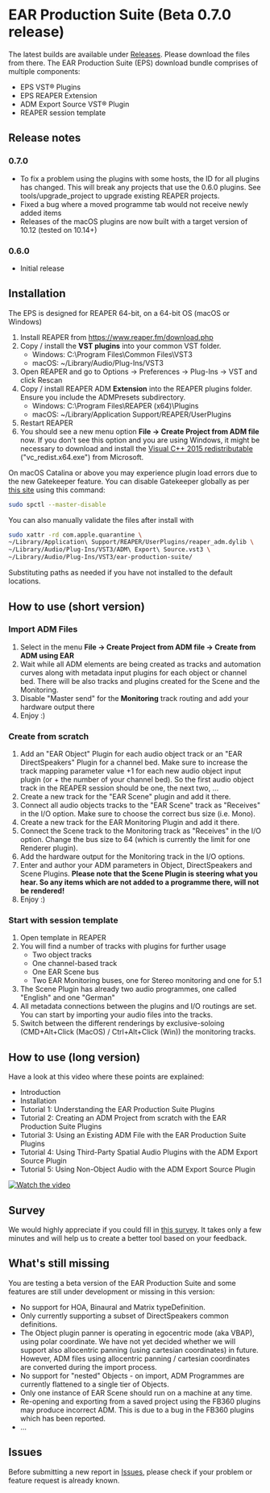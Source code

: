 # EAR Production Suite (Beta 0.7.0 release)

The latest builds are available under [Releases](https://github.com/ebu/ear-production-suite/releases).
Please download the files from there. The EAR Production Suite (EPS) download bundle comprises of multiple components:

- EPS VST® Plugins
- EPS REAPER Extension
- ADM Export Source VST® Plugin
- REAPER session template

## Release notes
### 0.7.0
* To fix a problem using the plugins with some hosts, the ID for all plugins has changed. This will break any projects that use the 0.6.0 plugins. See tools/upgrade_project to upgrade existing REAPER projects. 
* Fixed a bug where a moved programme tab would not receive newly added items
* Releases of the macOS plugins are now built with a target version of 10.12 (tested on 10.14+)
### 0.6.0
* Initial release

## Installation

The EPS is designed for REAPER 64-bit, on a 64-bit OS (macOS or Windows)

1. Install REAPER from https://www.reaper.fm/download.php
2. Copy / install the **VST plugins** into your common VST folder. 
    - Windows: C:\Program Files\Common Files\VST3
    - macOS: ~/Library/Audio/Plug-Ins/VST3
3. Open REAPER and go to Options -> Preferences -> Plug-Ins -> VST and click Rescan
4. Copy / install REAPER ADM **Extension** into the REAPER plugins folder. Ensure you include the ADMPresets subdirectory.
    - Windows: C:\Program Files\REAPER (x64)\Plugins
    - macOS: ~/Library/Application Support/REAPER/UserPlugins 
5. Restart REAPER
6. You should see a new menu option **File -> Create Project from ADM file** now.
If you don't see this option and you are using Windows, it might be necessary to download and install the [Visual C++ 2015 redistributable](https://support.microsoft.com/en-gb/help/2977003/the-latest-supported-visual-c-downloads) ("vc_redist.x64.exe") from Microsoft.

On macOS Catalina or above you may experience plugin load errors due to the new Gatekeeper feature.
You can disable Gatekeeper globally as per [this site](https://cronotek.net/blog/how-to-disable-gatekeeper-on-macos-mojave-and-catalina)
using this command:

```bash
sudo spctl --master-disable 
```

You can also manually validate the files after install with
```bash
sudo xattr -rd com.apple.quarantine \
~/Library/Application\ Support/REAPER/UserPlugins/reaper_adm.dylib \
~/Library/Audio/Plug-Ins/VST3/ADM\ Export\ Source.vst3 \
~/Library/Audio/Plug-Ins/VST3/ear-production-suite/
```
Substituting paths as needed if you have not installed to the default locations.

## How to use (short version)
### Import ADM Files
1. Select in the menu **File -> Create Project from ADM file -> Create from ADM using EAR**
2. Wait while all ADM elements are being created as tracks and automation curves along with metadata input plugins for each object or channel bed. There will be also tracks and plugins created for the Scene and the Monitoring.
3. Disable "Master send" for the **Monitoring** track routing and add your hardware output there
3. Enjoy :)

### Create from scratch
1. Add an "EAR Object" Plugin for each audio object track or an "EAR DirectSpeakers" Plugin for a channel bed. Make sure to 
increase the track mapping parameter value +1 for each new audio object input plugin (or + the number of your channel bed). So the first audio object track in the REAPER session should be one, the next two, ...
2. Create a new track for the "EAR Scene" plugin and add it there.
3. Connect all audio objects tracks to the "EAR Scene" track as "Receives" in the I/O option. Make sure to choose the correct bus size (i.e. Mono).
4. Create a new track for the EAR Monitoring Plugin and add it there.
5. Connect the Scene track to the Monitoring track as "Receives" in the I/O option. Change the bus size to 64 (which is currently the limit for one Renderer plugin).
6. Add the hardware output for the Monitoring track in the I/O options.
7. Enter and author your ADM parameters in Object, DirectSpeakers and Scene Plugins. **Please note that the Scene Plugin is steering what you hear. So any items which are not added to a programme there, will not be rendered!**
8. Enjoy :)

### Start with session template
1. Open template in REAPER
2. You will find a number of tracks with plugins for further usage
    - Two object tracks
    - One channel-based track
    - One EAR Scene bus
    - Two EAR Monitoring buses, one for Stereo monitoring and one for 5.1
3. The Scene Plugin has already two audio programmes, one called "English" and one "German"
4. All metadata connections between the plugins and I/O routings are set. You can start by importing your audio files into the tracks.
5. Switch between the different renderings by exclusive-soloing (CMD+Alt+Click (MacOS) / Ctrl+Alt+Click (Win)) the monitoring tracks.

## How to use (long version)
Have a look at this video where these points are explained:
- Introduction
- Installation
- Tutorial 1: Understanding the EAR Production Suite Plugins
- Tutorial 2: Creating an ADM Project from scratch with the EAR Production Suite Plugins
- Tutorial 3: Using an Existing ADM File with the EAR Production Suite Plugins
- Tutorial 4: Using Third-Party Spatial Audio Plugins with the ADM Export Source Plugin
- Tutorial 5: Using Non-Object Audio with the ADM Export Source Plugin

[![Watch the video](https://irt-a.akamaihd.net/EAR-Production-Suite/Intro_image.png)](https://irt-a.akamaihd.net/EAR-Production-Suite/Intro_Beta-release.mp4)

## Survey
We would highly appreciate if you could fill in [this survey](https://docs.google.com/forms/d/e/1FAIpQLSfosvonWSOUt_-Q30MJtcGERs2XVqS2EaKauOzGsc3B4oWKIA/viewform). It takes only a few minutes and will help us to create a better tool based on your feedback.

## What's still missing
You are testing a beta version of the EAR Production Suite and some features are still under development or missing in this version:

- No support for HOA, Binaural and Matrix typeDefinition.
- Only currently supporting a subset of DirectSpeakers common definitions.
- The Object plugin panner is operating in egocentric mode (aka VBAP), using polar coordinate. We have not yet decided whether we will support also allocentric panning (using cartesian coordinates) in future. However, ADM files using allocentric panning / cartesian coordinates are converted during the import process. 
- No support for "nested" Objects - on import, ADM Programmes are currently flattened to a single tier of Objects.
- Only one instance of EAR Scene should run on a machine at any time.
- Re-opening and exporting from a saved project using the FB360 plugins may produce incorrect ADM. This is due to a bug in the FB360 plugins which has been reported. 
- ...

## Issues
Before submitting a new report in [Issues](https://github.com/ebu/ear-production-suite/issues), please check if your problem or feature request is already known. 
